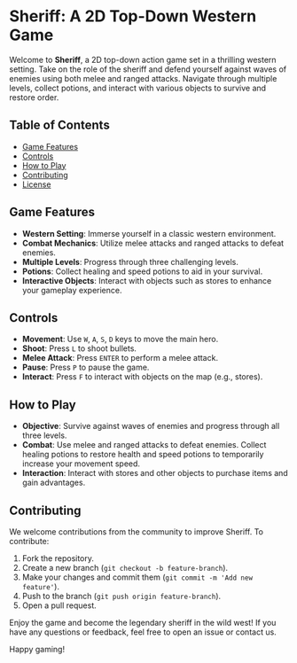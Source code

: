 # Sheriff: A 2D Top-Down Western Game

Welcome to **Sheriff**, a 2D top-down action game set in a thrilling western setting. Take on the role of the sheriff and defend yourself against waves of enemies using both melee and ranged attacks. Navigate through multiple levels, collect potions, and interact with various objects to survive and restore order.

## Table of Contents
- [Game Features](#game-features)
- [Controls](#controls)
- [How to Play](#how-to-play)
- [Contributing](#contributing)
- [License](#license)

## Game Features
- **Western Setting**: Immerse yourself in a classic western environment.
- **Combat Mechanics**: Utilize melee attacks and ranged attacks to defeat enemies.
- **Multiple Levels**: Progress through three challenging levels.
- **Potions**: Collect healing and speed potions to aid in your survival.
- **Interactive Objects**: Interact with objects such as stores to enhance your gameplay experience.

## Controls
- **Movement**: Use `W`, `A`, `S`, `D` keys to move the main hero.
- **Shoot**: Press `L` to shoot bullets.
- **Melee Attack**: Press `ENTER` to perform a melee attack.
- **Pause**: Press `P` to pause the game.
- **Interact**: Press `F` to interact with objects on the map (e.g., stores).

## How to Play
- **Objective**: Survive against waves of enemies and progress through all three levels.
- **Combat**: Use melee and ranged attacks to defeat enemies. Collect healing potions to restore health and speed potions to temporarily increase your movement speed.
- **Interaction**: Interact with stores and other objects to purchase items and gain advantages.

## Contributing
We welcome contributions from the community to improve Sheriff. To contribute:

1. Fork the repository.
2. Create a new branch (`git checkout -b feature-branch`).
3. Make your changes and commit them (`git commit -m 'Add new feature'`).
4. Push to the branch (`git push origin feature-branch`).
5. Open a pull request.


Enjoy the game and become the legendary sheriff in the wild west! If you have any questions or feedback, feel free to open an issue or contact us.

Happy gaming!
